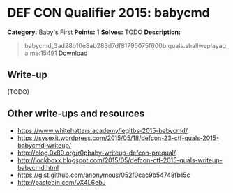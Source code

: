 # DEF CON Qualifier 2015: babycmd

**Category:** Baby's First
**Points:** 1
**Solves:** TODO
**Description:**

> babycmd_3ad28b10e8ab283d7df81795075f600b.quals.shallweplayaga.me:15491 [Download](http://downloads.notmalware.ru/babycmd_3ad28b10e8ab283d7df81795075f600b)


## Write-up

(TODO)

## Other write-ups and resources

* <https://www.whitehatters.academy/legitbs-2015-babycmd/>
* <https://sysexit.wordpress.com/2015/05/18/defcon-23-ctf-quals-2015-babycmd-writeup/>
* <http://blog.0x80.org/r0pbaby-writeup-defcon-prequal/>
* <http://lockboxx.blogspot.com/2015/05/defcon-ctf-2015-quals-writeup-babycmd.html>
* <https://gist.github.com/anonymous/052f0cac9b54748fb15c>
* <http://pastebin.com/vX4L6ebJ>
